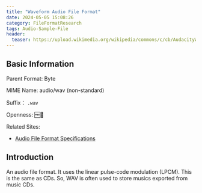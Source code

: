 ```yaml
---
title: "Waveform Audio File Format"
date: 2024-05-05 15:08:26
category: FileFormatResearch
tags: Audio-Sample-File
header:
  teaser: https://upload.wikimedia.org/wikipedia/commons/c/cb/AudacityWAV.png
---
```


## Basic Information

Parent Format: Byte

MIME Name: audio/wav (non-standard)

Suffix： `.wav`

Openness: 🆓📖

Related Sites:

* [Audio File Format Specifications](https://www.mmsp.ece.mcgill.ca/Documents/AudioFormats/WAVE/WAVE.html)

## Introduction

An audio file format. It uses the linear pulse-code modulation (LPCM). This is the same as CDs. So, WAV is often used to store musics exported from music CDs.
